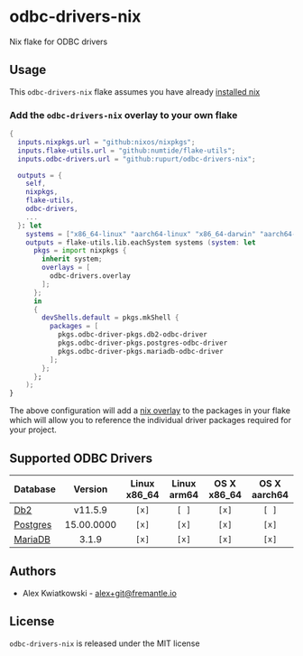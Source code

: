 # odbc-drivers-nix

Nix flake for ODBC drivers

## Usage

This `odbc-drivers-nix` flake assumes you have already [installed nix](https://determinate.systems/posts/determinate-nix-installer)

### Add the `odbc-drivers-nix` overlay to your own flake

```nix
{
  inputs.nixpkgs.url = "github:nixos/nixpkgs";
  inputs.flake-utils.url = "github:numtide/flake-utils";
  inputs.odbc-drivers.url = "github:rupurt/odbc-drivers-nix";

  outputs = {
    self,
    nixpkgs,
    flake-utils,
    odbc-drivers,
    ...
  }: let
    systems = ["x86_64-linux" "aarch64-linux" "x86_64-darwin" "aarch64-darwin"];
    outputs = flake-utils.lib.eachSystem systems (system: let
      pkgs = import nixpkgs {
        inherit system;
        overlays = [
          odbc-drivers.overlay
        ];
      };
      in
      {
        devShells.default = pkgs.mkShell {
          packages = [
            pkgs.odbc-driver-pkgs.db2-odbc-driver
            pkgs.odbc-driver-pkgs.postgres-odbc-driver
            pkgs.odbc-driver-pkgs.mariadb-odbc-driver
          ];
        };
      };
    );
}
```

The above configuration will add a [nix overlay](https://nixos.wiki/wiki/Overlays) to the
packages in your flake which will allow you to reference the individual driver packages
required for your project.

## Supported ODBC Drivers

| Database                                                                                        | Version    | Linux x86_64 | Linux arm64 | OS X x86_64 | OS X aarch64 |
| ----------------------------------------------------------------------------------------------- | :--------: | :----------: | :---------: | :---------: | :----------: |
| [Db2](https://public.dhe.ibm.com/ibmdl/export/pub/software/data/db2/drivers/odbc_cli)           | v11.5.9    | `[x]`        | `[ ]`       | `[x]`       | `[ ]`        |
| [Postgres](https://www.postgresql.org/download)                                                 | 15.00.0000 | `[x]`        | `[x]`       | `[x]`       | `[x]`        |
| [MariaDB](https://mariadb.com/kb/en/mariadb-connector-odbc)                                     | 3.1.9      | `[x]`        | `[x]`       | `[x]`       | `[x]`        |

## Authors

- Alex Kwiatkowski - alex+git@fremantle.io

## License

`odbc-drivers-nix` is released under the MIT license

